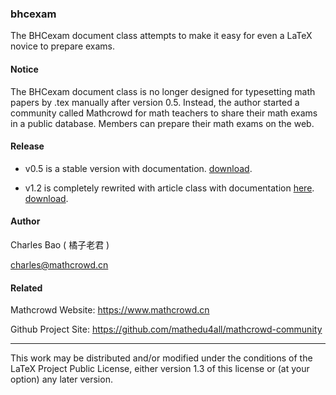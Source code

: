 ### bhcexam
The BHCexam document class attempts to make it easy for even a LaTeX novice to prepare exams.

#### Notice

The BHCexam document class is no longer designed for typesetting math papers by .tex manually after version 0.5. Instead, the author started a community called Mathcrowd for math teachers to share their math exams in a public database. Members can prepare their math exams on the web.

#### Release

* v0.5 is a stable version with documentation. [download](https://github.com/mathedu4all/bhcexam/releases/download/v0.5/bhcexam.zip).

* v1.2 is completely rewrited with article class with documentation [here](http://docs.mathcrowd.cn/advances/bhcexam.html). [download](https://github.com/mathedu4all/bhcexam/releases/download/v1.2/bhcexam.zip).

#### Author

Charles Bao ( 橘子老君 )

charles@mathcrowd.cn

#### Related

Mathcrowd Website: https://www.mathcrowd.cn

Github Project Site: https://github.com/mathedu4all/mathcrowd-community

------

This work may be distributed and/or modified under the conditions of
the LaTeX Project Public License, either version 1.3 of this license
or (at your option) any later version.

